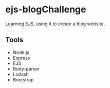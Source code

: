 # ejs-blogChallenge
 Learning EJS, using it to create a blog website.

## Tools
- Node.js
- Express
- EJS
- Body-parser
- Lodash
- Bootstrap
